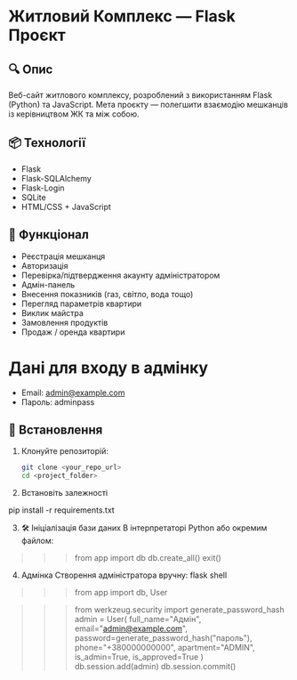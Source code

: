 # Житловий Комплекс — Flask Проєкт

## 🔍 Опис
Веб-сайт житлового комплексу, розроблений з використанням Flask (Python) та JavaScript. Мета проєкту — полегшити взаємодію мешканців із керівництвом ЖК та між собою.

## 📦 Технології
- Flask
- Flask-SQLAlchemy
- Flask-Login
- SQLite
- HTML/CSS + JavaScript

## 🔧 Функціонал
- Реєстрація мешканця
- Авторизація
- Перевірка/підтвердження акаунту адміністратором
- Адмін-панель
- Внесення показників (газ, світло, вода тощо)
- Перегляд параметрів квартири
- Виклик майстра
- Замовлення продуктів
- Продаж / оренда квартири

# Дані для входу в адмінку
- Email: admin@example.com
- Пароль: adminpass

## 🧪 Встановлення
1. Клонуйте репозиторій:
   ```bash
   git clone <your_repo_url>
   cd <project_folder>
   
2. Встановіть залежності

pip install -r requirements.txt

3. 🛠 Ініціалізація бази даних
В інтерпретаторі Python або окремим файлом:

>>> from app import db
>>> db.create_all()
>>> exit()
4. Адмінка
Створення адміністратора вручну:
   flask shell

>>> from app import db, User

   >>>from werkzeug.security import generate_password_hash
   >>>admin = User(
   >>>    full_name="Адмін",
   >>>    email="admin@example.com",
   >>>    password=generate_password_hash("пароль"),
   >>>    phone="+380000000000",
   >>>    apartment="ADMIN",
   >>>    is_admin=True,
   >>>    is_approved=True
   >>>)
   >>>db.session.add(admin)
   >>>db.session.commit()

